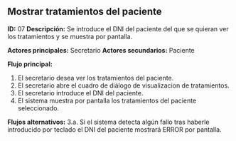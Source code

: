 
## Mostrar tratamientos del paciente
**ID:** 07 **Descripción:** Se introduce el DNI del paciente del que se quieran ver los tratamientos y se muestra por pantalla.

**Actores principales:** Secretario **Actores secundarios:** Paciente

**Flujo principal:**
1. El secretario desea ver los tratamientos del paciente.
2. El secretario abre el cuadro de diálogo de visualizacion de tratamientos.
3. El secretario introduce el DNI del paciente.
4. El sistema muestra por pantalla los tratamientos del paciente seleccionado.

**Flujos alternativos:**
3.a. Si el sistema detecta algún fallo tras haberle introducido por teclado el DNI del paciente mostrará ERROR por pantalla.
